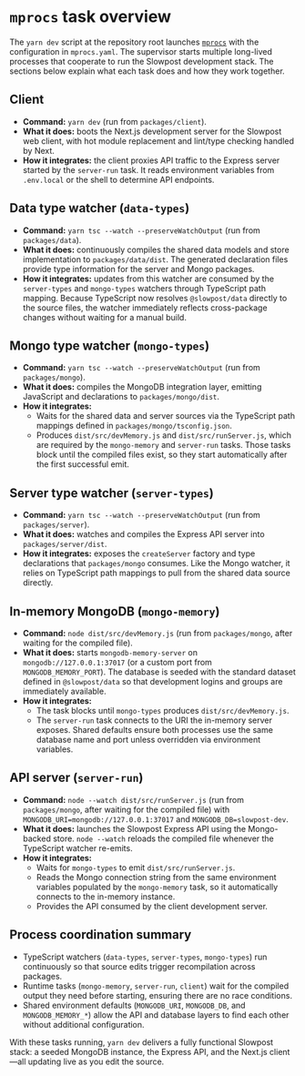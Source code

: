 # `mprocs` task overview

The `yarn dev` script at the repository root launches [`mprocs`](https://github.com/pvolok/mprocs) with the configuration in `mprocs.yaml`. The supervisor starts multiple long-lived processes that cooperate to run the Slowpost development stack. The sections below explain what each task does and how they work together.

## Client
- **Command:** `yarn dev` (run from `packages/client`).
- **What it does:** boots the Next.js development server for the Slowpost web client, with hot module replacement and lint/type checking handled by Next.
- **How it integrates:** the client proxies API traffic to the Express server started by the `server-run` task. It reads environment variables from `.env.local` or the shell to determine API endpoints.

## Data type watcher (`data-types`)
- **Command:** `yarn tsc --watch --preserveWatchOutput` (run from `packages/data`).
- **What it does:** continuously compiles the shared data models and store implementation to `packages/data/dist`. The generated declaration files provide type information for the server and Mongo packages.
- **How it integrates:** updates from this watcher are consumed by the `server-types` and `mongo-types` watchers through TypeScript path mapping. Because TypeScript now resolves `@slowpost/data` directly to the source files, the watcher immediately reflects cross-package changes without waiting for a manual build.

## Mongo type watcher (`mongo-types`)
- **Command:** `yarn tsc --watch --preserveWatchOutput` (run from `packages/mongo`).
- **What it does:** compiles the MongoDB integration layer, emitting JavaScript and declarations to `packages/mongo/dist`.
- **How it integrates:**
  - Waits for the shared data and server sources via the TypeScript path mappings defined in `packages/mongo/tsconfig.json`.
  - Produces `dist/src/devMemory.js` and `dist/src/runServer.js`, which are required by the `mongo-memory` and `server-run` tasks. Those tasks block until the compiled files exist, so they start automatically after the first successful emit.

## Server type watcher (`server-types`)
- **Command:** `yarn tsc --watch --preserveWatchOutput` (run from `packages/server`).
- **What it does:** watches and compiles the Express API server into `packages/server/dist`.
- **How it integrates:** exposes the `createServer` factory and type declarations that `packages/mongo` consumes. Like the Mongo watcher, it relies on TypeScript path mappings to pull from the shared data source directly.

## In-memory MongoDB (`mongo-memory`)
- **Command:** `node dist/src/devMemory.js` (run from `packages/mongo`, after waiting for the compiled file).
- **What it does:** starts `mongodb-memory-server` on `mongodb://127.0.0.1:37017` (or a custom port from `MONGODB_MEMORY_PORT`). The database is seeded with the standard dataset defined in `@slowpost/data` so that development logins and groups are immediately available.
- **How it integrates:**
  - The task blocks until `mongo-types` produces `dist/src/devMemory.js`.
  - The `server-run` task connects to the URI the in-memory server exposes. Shared defaults ensure both processes use the same database name and port unless overridden via environment variables.

## API server (`server-run`)
- **Command:** `node --watch dist/src/runServer.js` (run from `packages/mongo`, after waiting for the compiled file) with `MONGODB_URI=mongodb://127.0.0.1:37017` and `MONGODB_DB=slowpost-dev`.
- **What it does:** launches the Slowpost Express API using the Mongo-backed store. `node --watch` reloads the compiled file whenever the TypeScript watcher re-emits.
- **How it integrates:**
  - Waits for `mongo-types` to emit `dist/src/runServer.js`.
  - Reads the Mongo connection string from the same environment variables populated by the `mongo-memory` task, so it automatically connects to the in-memory instance.
  - Provides the API consumed by the client development server.

## Process coordination summary
- TypeScript watchers (`data-types`, `server-types`, `mongo-types`) run continuously so that source edits trigger recompilation across packages.
- Runtime tasks (`mongo-memory`, `server-run`, `client`) wait for the compiled output they need before starting, ensuring there are no race conditions.
- Shared environment defaults (`MONGODB_URI`, `MONGODB_DB`, and `MONGODB_MEMORY_*`) allow the API and database layers to find each other without additional configuration.

With these tasks running, `yarn dev` delivers a fully functional Slowpost stack: a seeded MongoDB instance, the Express API, and the Next.js client—all updating live as you edit the source.
